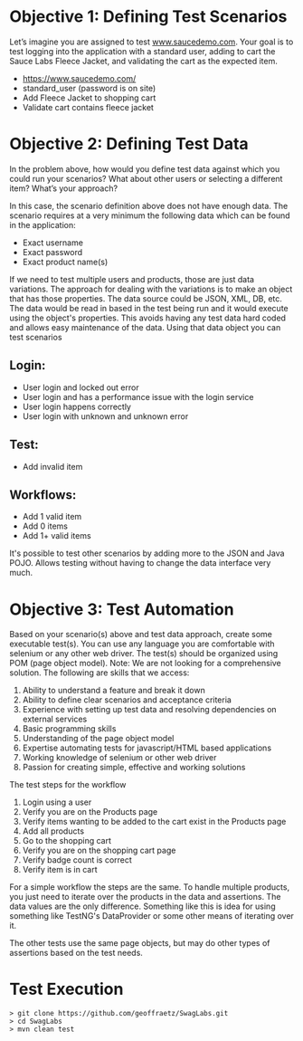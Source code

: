 # Objective 1: Defining Test Scenarios
Let’s imagine you are assigned to test www.saucedemo.com. Your goal is to test logging
into the application with a standard user, adding to cart the Sauce Labs Fleece Jacket,
and validating the cart as the expected item.

- https://www.saucedemo.com/
- standard_user (password is on site)
- Add Fleece Jacket to shopping cart
- Validate cart contains fleece jacket

# Objective 2: Defining Test Data
In the problem above, how would you define test data against which you could run your
scenarios? What about other users or selecting a different item? What’s your approach?

In this case, the scenario definition above does not have enough data.  The scenario requires
at a very minimum the following data which can be found in the application:

- Exact username
- Exact password
- Exact product name(s)

If we need to test multiple users and products, those are just data variations.  The approach
for dealing with the variations is to make an object that has those properties.  The data
source could be JSON, XML, DB, etc.  The data would be read in based in the test being run
and it would execute using the object's properties.  This avoids having any test data hard
coded and allows easy maintenance of the data. Using that data object you can test scenarios

## Login:
- User login and locked out error
- User login and has a performance issue with the login service
- User login happens correctly
- User login with unknown and unknown error

## Test:
- Add invalid item

## Workflows:
- Add 1 valid item
- Add 0 items
- Add 1+ valid items

It's possible to test other scenarios by adding more to the JSON and Java POJO.  Allows
testing without having to change the data interface very much.

# Objective 3: Test Automation
Based on your scenario(s) above and test data approach, create some executable
test(s). You can use any language you are comfortable with selenium or any other web
driver. The test(s) should be organized using POM (page object model).
Note: We are not looking for a comprehensive solution. The following are skills that we
access:

1. Ability to understand a feature and break it down
2. Ability to define clear scenarios and acceptance criteria
3. Experience with setting up test data and resolving dependencies on external services
4. Basic programming skills
5. Understanding of the page object model
6. Expertise automating tests for javascript/HTML based applications
7. Working knowledge of selenium or other web driver
8. Passion for creating simple, effective and working solutions

The test steps for the workflow
1. Login using a user
2. Verify you are on the Products page
3. Verify items wanting to be added to the cart exist in the Products page
4. Add all products
5. Go to the shopping cart
6. Verify you are on the shopping cart page
7. Verify badge count is correct
8. Verify item is in cart

For a simple workflow the steps are the same.  To handle multiple products, you just
need to iterate over the products in the data and assertions.  The data values are the
only difference.  Something like this is idea for using something like TestNG's
DataProvider or some other means of iterating over it.

The other tests use the same page objects, but may do other types of assertions based
on the test needs.

# Test Execution
```shell script
> git clone https://github.com/geoffraetz/SwagLabs.git
> cd SwagLabs
> mvn clean test
```